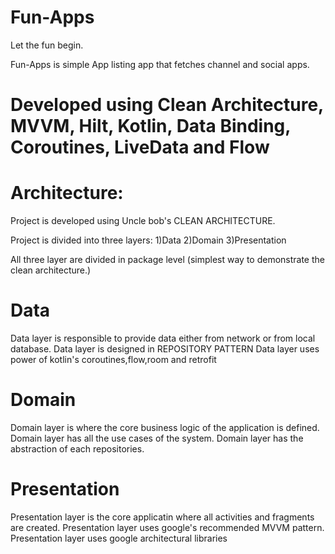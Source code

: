 # Fun-Apps
Let the fun begin.

Fun-Apps is simple App listing app that fetches channel and social apps.

# Developed using Clean Architecture, MVVM, Hilt, Kotlin, Data Binding, Coroutines, LiveData and Flow

# Architecture:
Project is developed using Uncle bob's CLEAN ARCHITECTURE.

Project is divided into three layers:
1)Data
2)Domain
3)Presentation

All three layer are divided in package level (simplest way to demonstrate the clean architecture.)

# Data
Data layer is responsible to provide data either from network or from local database.
Data layer is designed in REPOSITORY PATTERN
Data layer uses power of kotlin's coroutines,flow,room and retrofit

# Domain
Domain layer is where the core business logic of the application is defined.
Domain layer has all the use cases of the system.
Domain layer has the abstraction of each repositories. 

# Presentation
Presentation layer is the core applicatin where all activities and fragments are created.
Presentation layer uses google's recommended MVVM pattern.
Presentation layer uses google architectural libraries


